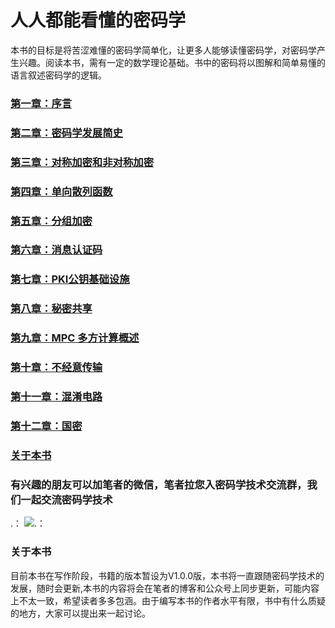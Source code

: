 # 人人都能看懂的密码学

本书的目标是将苦涩难懂的密码学简单化，让更多人能够读懂密码学，对密码学产生兴趣。阅读本书，需有一定的数学理论基础。书中的密码将以图解和简单易懂的语言叙述密码学的逻辑。

### [第一章：序言](https://github.com/guoshijiang/Cryptography_anyone_can_understand/blob/master/preface/README.md)

### [第二章：密码学发展简史](https://github.com/guoshijiang/Cryptography_anyone_can_understand/blob/master/history/README.md)

### [第三章：对称加密和非对称加密](https://github.com/guoshijiang/Cryptography_anyone_can_understand/blob/master/encryptType/README.md)

### [第四章：单向散列函数 ](https://github.com/guoshijiang/Cryptography_anyone_can_understand/blob/master/Hash/README.md)

### [第五章：分组加密 ](https://github.com/guoshijiang/cryptography/blob/master/MAC/README.md)

### [第六章：消息认证码 ](https://github.com/guoshijiang/cryptography/blob/master/MAC/README.md)

### [第七章：PKI公钥基础设施 ](https://github.com/guoshijiang/Cryptography_anyone_can_understand/blob/master/PKI/README.md)

### [第八章：秘密共享 ](https://github.com/guoshijiang/Cryptography_anyone_can_understand/blob/master/share/README.md)

### [第九章：MPC 多方计算概述 ](https://github.com/guoshijiang/cryptography/blob/master/MPC/README.md)

### [第十章：不经意传输 ](https://github.com/guoshijiang/cryptography/blob/master/ot/README.md)

### [第十一章：混淆电路 ](https://github.com/guoshijiang/cryptography/blob/master/GC/README.md)

### [第十二章：国密 ](https://github.com/guoshijiang/Cryptography_anyone_can_understand/blob/master/china/README.md)

### [关于本书](https://github.com/guoshijiang/Cryptography_anyone_can_understand/blob/master/preface/README.md)


### 有兴趣的朋友可以加笔者的微信，笔者拉您入密码学技术交流群，我们一起交流密码学技术
.： 
    ![.： 
](https://github.com/guoshijiang/Cryptography_anyone_can_understand/blob/master/img/weichat.png)


### 关于本书

目前本书在写作阶段，书籍的版本暂设为V1.0.0版，本书将一直跟随密码学技术的发展，随时会更新,本书的内容将会在笔者的博客和公众号上同步更新，可能内容上不太一致，希望读者多多包涵。由于编写本书的作者水平有限，书中有什么质疑的地方，大家可以提出来一起讨论。

